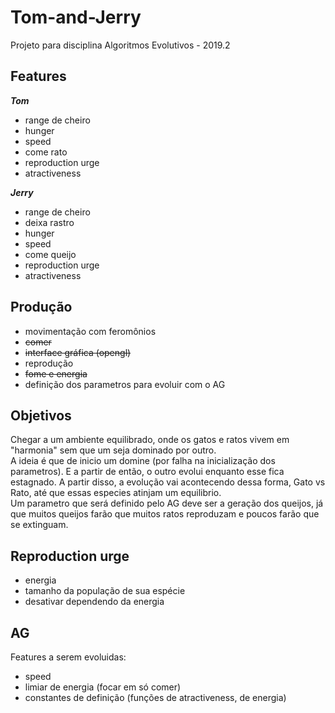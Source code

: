 # Tom-and-Jerry
Projeto para disciplina Algoritmos Evolutivos - 2019.2

## Features

***Tom***
* range de cheiro
* hunger
* speed
* come rato
* reproduction urge
* atractiveness

***Jerry***
* range de cheiro
* deixa rastro
* hunger
* speed
* come queijo
* reproduction urge
* atractiveness

## Produção
* movimentação com feromônios
* ~~comer~~
* ~~interface gráfica (opengl)~~
* reprodução
* ~~fome e energia~~
* definição dos parametros para evoluir com o AG

## Objetivos
Chegar a um ambiente equilibrado, onde os gatos e ratos vivem em "harmonia" sem que um seja dominado por outro.    
A ideia é que de inicio um domine (por falha na inicialização dos parametros). E a partir de então, o outro evolui enquanto esse fica estagnado.
A partir disso, a evolução vai acontecendo dessa forma, Gato vs Rato, até que essas especies atinjam um equilibrio.    
Um parametro que será definido pelo AG deve ser a geração dos queijos, já que muitos queijos farão que muitos ratos reproduzam e poucos farão que se extinguam.    

## Reproduction urge 
* energia
* tamanho da população de sua espécie
* desativar dependendo da energia


## AG
Features a serem evoluidas:

* speed
* limiar de energia (focar em só comer)
* constantes de definição (funções de atractiveness, de energia)